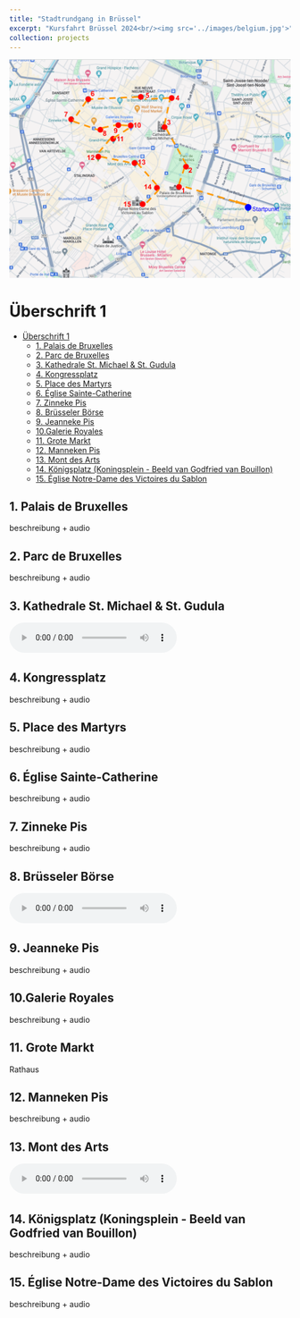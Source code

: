 ```yaml
---
title: "Stadtrundgang in Brüssel"
excerpt: "Kursfahrt Brüssel 2024<br/><img src='../images/belgium.jpg'>"
collection: projects
---
```


![Karte](/images/karte-bruessel.png)

# Überschrift 1

- [Überschrift 1](#überschrift-1)
  - [1. Palais de Bruxelles](#1-palais-de-bruxelles)
  - [2. Parc de Bruxelles](#2-parc-de-bruxelles)
  - [3. Kathedrale St. Michael \& St. Gudula](#3-kathedrale-st-michael--st-gudula)
  - [4. Kongressplatz](#4-kongressplatz)
  - [5. Place des Martyrs](#5-place-des-martyrs)
  - [6. Église Sainte-Catherine](#6-église-sainte-catherine)
  - [7. Zinneke Pis](#7-zinneke-pis)
  - [8. Brüsseler Börse](#8-brüsseler-börse)
  - [9. Jeanneke Pis](#9-jeanneke-pis)
  - [10.Galerie Royales](#10galerie-royales)
  - [11. Grote Markt](#11-grote-markt)
  - [12. Manneken Pis](#12-manneken-pis)
  - [13. Mont des Arts](#13-mont-des-arts)
  - [14. Königsplatz (Koningsplein - Beeld van Godfried van Bouillon)](#14-königsplatz-koningsplein---beeld-van-godfried-van-bouillon)
  - [15. Église Notre-Dame des Victoires du Sablon](#15-église-notre-dame-des-victoires-du-sablon)


## 1. Palais de Bruxelles

beschreibung + audio

## 2. Parc de Bruxelles

beschreibung + audio

## 3. Kathedrale St. Michael & St. Gudula

<audio controls src="/assets/audio/kathedrale.mp4"></audio>

## 4. Kongressplatz

beschreibung + audio

## 5. Place des Martyrs

beschreibung + audio

## 6. Église Sainte-Catherine

beschreibung + audio

## 7. Zinneke Pis

beschreibung + audio

## 8. Brüsseler Börse

<audio controls src="/assets/audio/boerse.mp4"></audio>

## 9. Jeanneke Pis

beschreibung + audio

## 10.Galerie Royales

beschreibung + audio

## 11. Grote Markt

Rathaus

## 12. Manneken Pis

beschreibung + audio

## 13. Mont des Arts

<audio controls src="/assets/audio/kunstberg.mp4"></audio>

## 14. Königsplatz (Koningsplein - Beeld van Godfried van Bouillon)

beschreibung + audio

## 15. Église Notre-Dame des Victoires du Sablon

beschreibung + audio